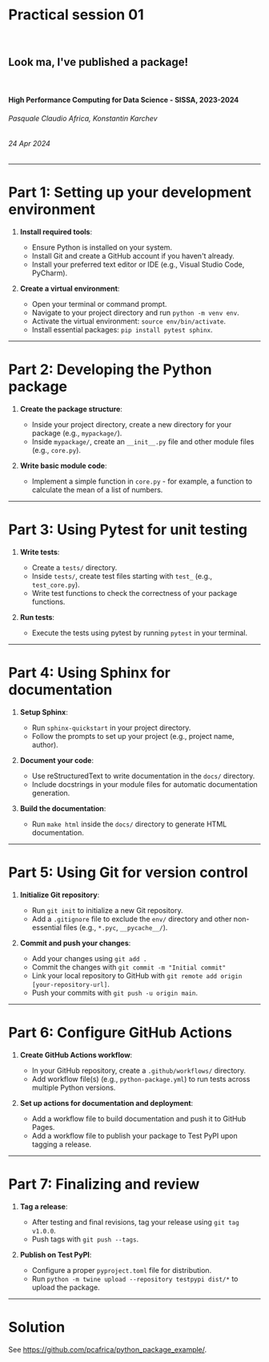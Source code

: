 <!--
title: Practical session 01
paginate: true

_class: titlepage
-->

# Practical session 01
<br>

## Look ma, I've published a package!
<br>

#### High Performance Computing for Data Science - SISSA, 2023-2024

###### Pasquale Claudio Africa, Konstantin Karchev

###### 24 Apr 2024

---

# Part 1: Setting up your development environment
1. **Install required tools**:
   - Ensure Python is installed on your system.
   - Install Git and create a GitHub account if you haven't already.
   - Install your preferred text editor or IDE (e.g., Visual Studio Code, PyCharm).

2. **Create a virtual environment**:
   - Open your terminal or command prompt.
   - Navigate to your project directory and run `python -m venv env`.
   - Activate the virtual environment: `source env/bin/activate`.
   - Install essential packages: `pip install pytest sphinx`.

---

# Part 2: Developing the Python package
1. **Create the package structure**:
   - Inside your project directory, create a new directory for your package (e.g., `mypackage/`).
   - Inside `mypackage/`, create an `__init__.py` file and other module files (e.g., `core.py`).

2. **Write basic module code**:
   - Implement a simple function in `core.py` - for example, a function to calculate the mean of a list of numbers.

---

# Part 3: Using Pytest for unit testing
1. **Write tests**:
   - Create a `tests/` directory.
   - Inside `tests/`, create test files starting with `test_` (e.g., `test_core.py`).
   - Write test functions to check the correctness of your package functions.

2. **Run tests**:
   - Execute the tests using pytest by running `pytest` in your terminal.

---

# Part 4: Using Sphinx for documentation
1. **Setup Sphinx**:
   - Run `sphinx-quickstart` in your project directory.
   - Follow the prompts to set up your project (e.g., project name, author).

2. **Document your code**:
   - Use reStructuredText to write documentation in the `docs/` directory.
   - Include docstrings in your module files for automatic documentation generation.

3. **Build the documentation**:
   - Run `make html` inside the `docs/` directory to generate HTML documentation.

---

# Part 5: Using Git for version control
1. **Initialize Git repository**:
   - Run `git init` to initialize a new Git repository.
   - Add a `.gitignore` file to exclude the `env/` directory and other non-essential files (e.g., `*.pyc`, `__pycache__/`).

2. **Commit and push your changes**:
   - Add your changes using `git add .`
   - Commit the changes with `git commit -m "Initial commit"`
   - Link your local repository to GitHub with `git remote add origin [your-repository-url]`.
   - Push your commits with `git push -u origin main`.

---

# Part 6: Configure GitHub Actions
1. **Create GitHub Actions workflow**:
   - In your GitHub repository, create a `.github/workflows/` directory.
   - Add workflow file(s) (e.g., `python-package.yml`) to run tests across multiple Python versions.

2. **Set up actions for documentation and deployment**:
   - Add a workflow file to build documentation and push it to GitHub Pages.
   - Add a workflow file to publish your package to Test PyPI upon tagging a release.

---

# Part 7: Finalizing and review
1. **Tag a release**:
   - After testing and final revisions, tag your release using `git tag v1.0.0`.
   - Push tags with `git push --tags`.

2. **Publish on Test PyPI**:
   - Configure a proper `pyproject.toml` file for distribution.
   - Run `python -m twine upload --repository testpypi dist/*` to upload the package.

---

# Solution

See https://github.com/pcafrica/python_package_example/.
